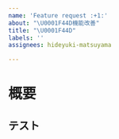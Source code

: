 ```yaml
---
name: 'Feature request :+1:'
about: "\U0001F44D機能改善"
title: "\U0001F44D"
labels: ''
assignees: hideyuki-matsuyama

---
```


# 概要

## テスト
